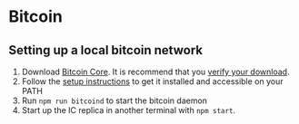 # Bitcoin

## Setting up a local bitcoin network

1. Download [Bitcoin Core](https://bitcoincore.org/en/download/). It is recommend that you [verify your download](https://bitcoincore.org/en/download/#verify-your-download).
2. Follow the [setup instructions](https://bitcoin.org/en/full-node) to get it installed and accessible on your PATH
3. Run `npm run bitcoind` to start the bitcoin daemon
4. Start up the IC replica in another terminal with `npm start`.
